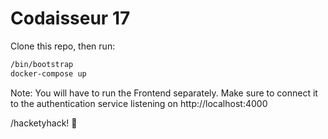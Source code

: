 # Codaisseur 17

Clone this repo, then run:

```bash
/bin/bootstrap
docker-compose up
```

Note: You will have to run the Frontend separately. Make sure to connect
it to the authentication service listening on http://localhost:4000

/hacketyhack! :tada:

